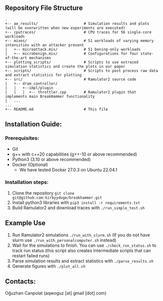## Repository File Structure 

```
.
+-- ae_results/                     # Simulation results and plots (will be overwritten when new experiments are executed)
+-- cputraces/                      # CPU traces for 56 single-core workloads
+-- mixes/                          # 51 workloads of varying memory intensities with an attacker present
|   +-- microattack.mix/            # 51 bening-only workloads
|   +-- microbenign.mix/            # Configurations for four state-of-the-art mechanisms     
+-- plotting_scripts/               # Scripts to use extraced simulation statistics and create the plots in our paper
+-- scripts/                        # Scripts to post process raw data and extract statistics for plotting
+-- src/                            # Ramulator2 source code
|   +-- dram_controller/
|   |   +--impl/plugin
|   |   |  +-- throttler.cpp        # Ramulator2 plugin that implements main BreakHammer functionality
|   ...
...
+-- README.md                       # This file
```

## Installation Guide:

### Prerequisites:
- Git
- g++ with c++20 capabilities (g++-10 or above recommended)
- Python3 (3.10 or above recommended)
- Docker (Optional)
  - We have tested Docker 27.0.3 on Ubuntu 22.04.1
 
### Installation steps:

1. Clone the repository `git clone git@github.com:kirbyydoge/breakhammer.git`
2. Install python3 libraries with `pip3 install -r requirements.txt`
3. Build Ramulator2 and download traces with `./run_simple_test.sh`

## Example Use

1. Run Ramulator2 simulations `./run_with_slurm.sh` (If you do not have slurm use `./run_with_personalcomputer.sh` instead)
2. Wait for the simulations to finish. You can use `./check_run_status.sh` to track run status (this script also creates intermediate scripts that can restart failed runs)
3. Parse simulation results and extract statistics with `./parse_results.sh`
4. Generate figures with `./plot_all.sh`

## Contacts:
Oğuzhan Canpolat (aqwoguz [at] gmail [dot] com)  
